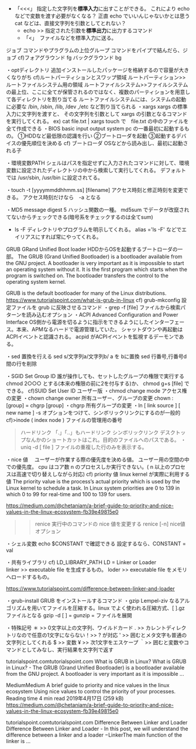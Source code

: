 + 「<<<」 指定した文字列を**標準入力**に出すことができる。
これにより echo などで変数を渡す必要がなくなる？
正直 echo でいいんじゃないかとは思う<br>
cat などは、直接文字列を引数としてとれない？
  + echo >> 指定された引数を**標準出力**に出力するコマンド
  + 「<」　ファイルなどを標準入力に送る。

ジョブ
コマンドやプラグラムの上位グループ
コマンドをパイプで結んだら、ジョブ
cf)フォアグラウンド fg   バックグラウンド bg

・optディレクトリ
追加インストールしたパッケージを格納するので容量が大きくなりがち
cf)ルートパーティションとスワップ領域
ルートパーティション>>ルートファイルシステム用の領域
ルートファイルシステム>>ファイルシステムの最上位、ここに全てが保管されるのではなく、複数のパーティションを用意して各ディレクトリを割り当てる
ルートファイルシステムには、システムの起動に必要な /bin, /sbin, /lib, /dev ,/etc など割り当てられる
・xargs
xargs の標準入力に文字列を渡すと、
その文字列を引数として xargs の引数となるコマンドを実行してくれる。
ex)
cat file.txt | xargs touch
で　file.txt の中のファイルを全て作成できる
・BIOS basic input output system
pc の一番最初に起動するもの。
①HDDなど最低限の認識を行い
②ブートローダを起動
③起動するデバイスの優先順位を決める
cf) ブートローダ
OSなどから読み出し、最初に起動される子

・環境変数PATH
シェルはパスを指定せずに入力されたコマンドに対して、環境変数に設定されたディレクトリの中から検索して実行してくれる。
デフォルトでは /usr/sbin, /usr/bin に設定されてる。

・touch -t [yyyymmddhhmm.ss] [filename]
アクセス時刻と修正時刻を変更できる。
アクセス時刻だけなら　-a となる

・MD5 message digest 5
ハッシュ関数の一種。
md5sum でデータが改竄されてないからチェックできる(暗号系をチェックするのは全てsum)


+ ls -F
ディレクトリやプログラムを明示してくれる。
alias ='ls -F' などでエイリアスにすれば常にやってくれる。


GRUB GRand Unified Boot loader
HDDからOSを起動するブートローダの一部。
The GRUB (Grand Unified Bootloader) is a bootloader available from the GNU project. A bootloader is very important as it is impossible to start an operating system without it. It is the first program which starts when the program is switched on. The bootloader transfers the control to the operating system kernel.

GRUB is the default bootloader for many of the Linux distributions.
https://www.tutorialspoint.com/what-is-grub-in-linux
cf) grub-mkconfig
設定ファイルを grub に反映させるコマンド
・grep -f [file]
ファイルから検索パターンを読み込むオプション
・ACPI Advanced Configuration and Power Interface
OS側から電源を切るように指示をできるようにしたインターフェース。本来、APMなるハードで電源管理していた。
シャットダウンや再起動はACPIイベントと認識される。
acpid がACPIイベントを監視するデーモンである。

・sed  置換を行える
sed s/文字列a/文字列b/   a を bに置換
sed  行番号,行番号d  間の行を削除

・SGID Set Group ID
誰が操作しても、セットしたグループの権限で実行する
chmod 2○○○ とする(本来の権限の前に2を付与する)か、 chmod g+s [file] でできる。
cf)SUID Set User ID
ユーザー版
・chmod  change mode
アクセス権の変更
・chown change owner
所有ユーザー、グループの変更
chown :[group]    =   chgrp [group]
・chgrp
所有グループの変更
・ln [ link source ] [ new name ]
-s オプションをつけて、シンボリックリンクにするのが一般的
cf)>inode     ( index node )
ファイルの管理用の番号
>ハードリンク
「.」「..」もハードリンク
>シンボリックリンク
デスクトップなんかのショートカットはこれ。目的のファイルへのパスである。
・uniq -d [ file ]
ファイルの重複した行のみを表示する。

・nice 値　
ユーザーが作業する際の優先度を決める値。
ユーザー用の空間の中での優先度。
cpu はコア数 n のプロセスしか実行できない。( n 以上のプロセスは高速で切り替えしながら対応)
cf) priority 値
linux kernel が実際に利用する値
The priority value is the process’s actual priority which is used by the Linux kernel to schedule a task.
In Linux system priorities are 0 to 139 in which 0 to 99 for real-time and 100 to 139 for users.

https://medium.com/@chetaniam/a-brief-guide-to-priority-and-nice-values-in-the-linux-ecosystem-fb39e49815e0

>>renice
実行中のコマンドの nice 値を変更する
renice [-n] nice値 オプション

・シェル変数
echo $CONSTANT   で確認できる
設定するなら、CONSTANT = val

・共有ライブラリ
cf) LD_LIBRARY_PATH
LD = Linker  or   Loader   
linker  >>  executable file を生成するもの。
loder  >>  executable file をメモリへロードするもの。

https://www.tutorialspoint.com/difference-between-linker-and-loader

・grub-install
GRUB をインストールするコマンド
・gzip
Lempel-ziv なるアルゴリズムを用いてファイルを圧縮する。linux でよく使われる圧縮方式、[    ].gz ファイルとなる
gzip -d [  ] = gunzip  = ファイルを展開

・特殊記号
＊ >> 0文字以上の文字列、ワイルドカード
. >> カレントディレクトリなので任意の1文字にならない！>> ? が対応
'  >> 囲むとメタ文字も普通の文字列としてくれる
$ >> 変数
¥ >> 次1文字をエスケープ
｀>> 囲むと変数やコマンドとしてみなし、実行結果を文字列で返す

tutorialspoint.comtutorialspoint.com
What is GRUB in Linux?
What is GRUB in Linux? - The GRUB (Grand Unified Bootloader) is a bootloader available from the GNU project. A bootloader is very important as it is impossible ...

MediumMedium
A brief guide to priority and nice values in the linux ecosystem
Using nice values to control the priority of your processes.
Reading time
4 min read
2019年4月17日 (259 kB)
https://medium.com/@chetaniam/a-brief-guide-to-priority-and-nice-values-in-the-linux-ecosystem-fb39e49815e0


tutorialspoint.comtutorialspoint.com
Difference Between Linker and Loader
Difference Between Linker and Loader - In this post, we will understand the difference between a linker and a loader −LinkerThe main function of the linker is ...
